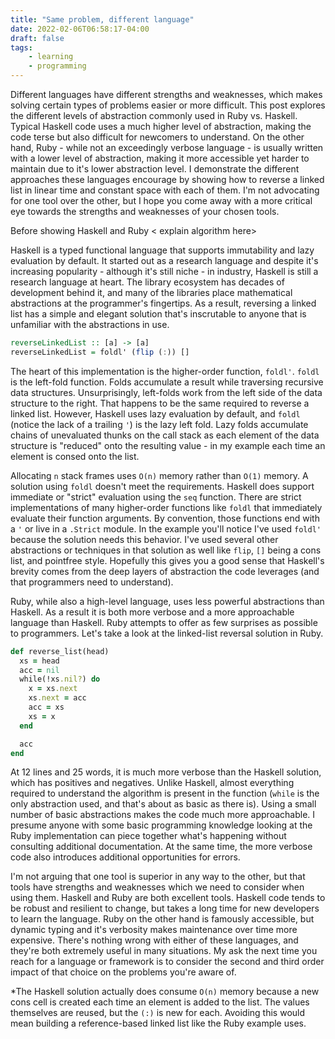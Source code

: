 ```yaml
---
title: "Same problem, different language"
date: 2022-02-06T06:58:17-04:00
draft: false
tags:
    - learning
    - programming
---
```


Different languages have different strengths and weaknesses, which makes solving certain types of problems easier or more difficult. This post explores the different levels of abstraction commonly used in Ruby vs. Haskell. Typical Haskell code uses a much higher level of abstraction, making the code terse but also difficult for newcomers to understand. On the other hand, Ruby - while not an exceedingly verbose language - is usually written with a lower level of abstraction, making it more accessible yet harder to maintain due to it's lower abstraction level. I demonstrate the different approaches these languages encourage by showing how to reverse a linked list in linear time and constant space with each of them. I'm not advocating for one tool over the other, but I hope you come away with a more critical eye towards the strengths and weaknesses of your chosen tools.

Before showing Haskell and Ruby < explain algorithm here>

Haskell is a typed functional language that supports immutability and lazy evaluation by default. It started out as a research language and despite it's increasing popularity - although it's still niche - in industry, Haskell is still a research language at heart. The library ecosystem has decades of development behind it, and many of the libraries place mathematical abstractions at the programmer's fingertips. As a result, reversing a linked list has a simple and elegant solution that's inscrutable to anyone that is unfamiliar with the abstractions in use.

```haskell
reverseLinkedList :: [a] -> [a]
reverseLinkedList = foldl' (flip (:)) []
```

The heart of this implementation is the higher-order function, `foldl'`. `foldl` is the left-fold function. Folds accumulate a result while traversing recursive data structures. Unsurprisingly, left-folds work from the left side of the data structure to the right. That happens to be the same required to reverse a linked list. However, Haskell uses lazy evaluation by default, and `foldl` (notice the lack of a trailing `'`) is the lazy left fold. Lazy folds accumulate chains of unevaluated thunks on the call stack as each element of the data structure is "reduced" onto the resulting value - in my example each time an element is consed onto the list.

Allocating `n` stack frames uses `O(n)` memory rather than `O(1)` memory. A solution using `foldl` doesn't meet the requirements. Haskell does support immediate or "strict" evaluation using the `seq` function. There are strict implementations of many higher-order functions like `foldl` that immediately evaluate their function arguments. By convention, those functions end with a `'` or live in a `.Strict` module. In the example you'll notice I've used `foldl'` because the solution needs this behavior. I've used several other abstractions or techniques in that solution as well like `flip`, `[]` being a cons list, and pointfree style. Hopefully this gives you a good sense that Haskell's brevity comes from the deep layers of abstraction the code leverages (and that programmers need to understand).

Ruby, while also a high-level language, uses less powerful abstractions than Haskell. As a result it is both more verbose and a more approachable language than Haskell. Ruby attempts to offer as few surprises as possible to programmers. Let's take a look at the linked-list reversal solution in Ruby.

```ruby
def reverse_list(head)
  xs = head
  acc = nil
  while(!xs.nil?) do
    x = xs.next
    xs.next = acc
    acc = xs
    xs = x
  end

  acc
end
```

At 12 lines and 25 words, it is much more verbose than the Haskell solution, which has positives and negatives. Unlike Haskell, almost everything required to understand the algorithm is present in the function (`while` is the only abstraction used, and that's about as basic as there is). Using a small number of basic abstractions makes the code much more approachable. I presume anyone with some basic programming knowledge looking at the Ruby implementation can piece together what's happening without consulting additional documentation. At the same time, the more verbose code also introduces additional opportunities for errors.

I'm not arguing that one tool is superior in any way to the other, but that tools have strengths and weaknesses which we need to consider when using them. Haskell and Ruby are both excellent tools. Haskell code tends to be robust and resilient to change, but takes a long time for new developers to learn the language. Ruby on the other hand is famously accessible, but dynamic typing and it's verbosity makes maintenance over time more expensive. There's nothing wrong with either of these languages, and they're both extremely useful in many situations. My ask the next time you reach for a language or framework is to consider the second and third order impact of that choice on the problems you're aware of.



*The Haskell solution actually does consume `O(n)` memory because a new cons cell is created each time an element is added to the list. The values themselves are reused, but the `(:)` is new for each. Avoiding this would mean building a reference-based linked list like the Ruby example uses.
